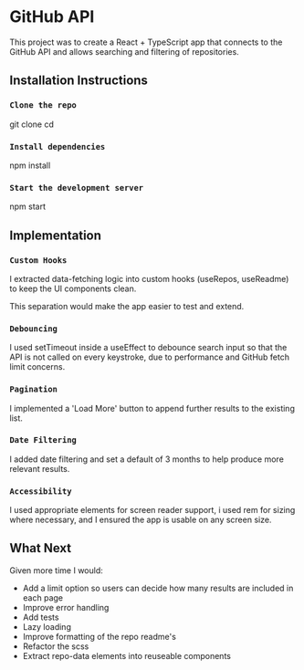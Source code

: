 # GitHub API

This project was to create a React + TypeScript app that connects to the GitHub API and allows searching and filtering of repositories.

## Installation Instructions

### `Clone the repo`

git clone
cd

### `Install dependencies`

npm install

### `Start the development server`

npm start

## Implementation

### `Custom Hooks`

I extracted data-fetching logic into custom hooks (useRepos, useReadme) to keep the UI components clean.

This separation would make the app easier to test and extend.

### `Debouncing`

I used setTimeout inside a useEffect to debounce search input so that the API is not called on every keystroke, due to performance and GitHub fetch limit concerns.

### `Pagination`

I implemented a 'Load More' button to append further results to the existing list.

### `Date Filtering`

I added date filtering and set a default of 3 months to help produce more relevant results.

### `Accessibility`

I used appropriate elements for screen reader support, i used rem for sizing where necessary, and I ensured the app is usable on any screen size.

## What Next

Given more time I would:

- Add a limit option so users can decide how many results are included in each page
- Improve error handling
- Add tests
- Lazy loading
- Improve formatting of the repo readme's
- Refactor the scss
- Extract repo-data elements into reuseable components
